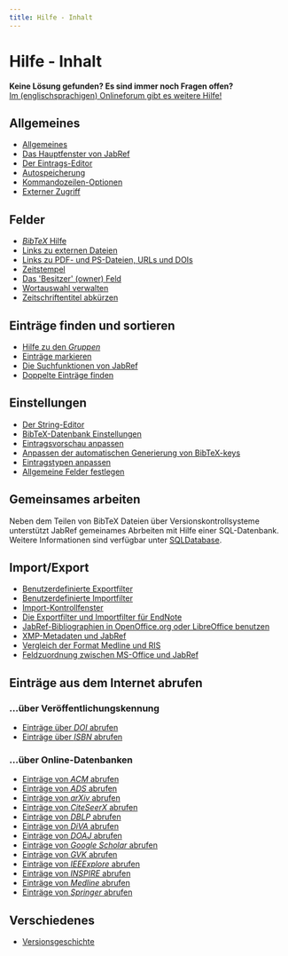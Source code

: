 ```yaml
---
title: Hilfe - Inhalt
---
```


# Hilfe - Inhalt

<div class="panel panel-info">
  <div class="panel-heading">
    <strong>Keine Lösung gefunden? Es sind immer noch Fragen offen?</strong>
  </div>
  <div class="panel-body">
    <a class="btn btn-default" role="button" href="http://discourse.jabref.org">Im (englischsprachigen) Onlineforum gibt es weitere Hilfe!</a>
  </div>
</div>

## Allgemeines

-   [Allgemeines](JabRefHelp)
-   [Das Hauptfenster von JabRef](BaseFrameHelp)
-   [Der Eintrags-Editor](EntryEditorHelp)
-   [Autospeicherung](Autosave)
-   [Kommandozeilen-Optionen](CommandLine)
-   [Externer Zugriff](RemoteHelp)


## Felder

-   [*BibTeX* Hilfe](BibtexHelp)
-   [Links zu externen Dateien](FileLinks)
-   [Links zu PDF- und PS-Dateien, URLs und DOIs](ExternalFiles)
-   [Zeitstempel](TimeStampHelp)
-   [Das 'Besitzer' (owner) Feld](OwnerHelp)
-   [Wortauswahl verwalten](ContentSelectorHelp)
-   [Zeitschriftentitel abkürzen](JournalAbbreviations)

## Einträge finden und sortieren

-   [Hilfe zu den *Gruppen*](GroupsHelp)
-   [Einträge markieren](MarkingHelp)
-   [Die Suchfunktionen von JabRef](SearchHelp)
-   [Doppelte Einträge finden](FindDuplicates)


## Einstellungen

-   [Der String-Editor](StringEditorHelp)
-   [BibTeX-Datenbank Einstellungen](DatabaseProperties)
-   [Eintragsvorschau anpassen](PreviewHelp)
-   [Anpassen der automatischen Generierung von BibTeX-keys](BibtexKeyPatterns)
-   [Eintragstypen anpassen](CustomEntriesHelp)
-   [Allgemeine Felder festlegen](GeneralFields)


## Gemeinsames arbeiten

Neben dem Teilen von BibTeX Dateien über Versionskontrollsysteme unterstützt JabRef gemeinames Abrbeiten mit Hilfe einer SQL-Datenbank.
Weitere Informationen sind verfügbar unter [SQLDatabase](SQLDatabase).


## Import/Export

-   [Benutzerdefinierte Exportfilter](CustomExports)
-   [Benutzerdefinierte Importfilter](CustomImports)
-   [Import-Kontrollfenster](ImportInspectionDialog)
-   [Die Exportfilter und Importfilter für EndNote](EndNoteFilters)
-   [JabRef-Bibliographien in OpenOffice.org oder LibreOffice benutzen](OpenOfficeHelp)
-   [XMP-Metadaten und JabRef](XMPHelp)
-   [Vergleich der Format Medline und RIS](MedlineRIS)
-   [Feldzuordnung zwischen MS-Office und JabRef](MsOfficeBibFieldMapping)


## Einträge aus dem Internet abrufen

### ...über Veröffentlichungskennung


-   [Einträge über *DOI* abrufen](DOItoBibTeXHelp)
-   [Einträge über *ISBN* abrufen](ISBNtoBibTeXHelp)

### ...über Online-Datenbanken


-   [Einträge von *ACM* abrufen](ACMPortalHelp)
-   [Einträge von *ADS* abrufen](ADSHelp)
-   [Einträge von *arXiv* abrufen](arXivHelp)
-   [Einträge von *CiteSeerX* abrufen](CiteSeerHelp)
-   [Einträge von *DBLP* abrufen](DBLPHelp)
-   [Einträge von *DiVA* abrufen](DiVAtoBibTeXHelp)
-   [Einträge von *DOAJ* abrufen](DOAJHelp)
-   [Einträge von *Google Scholar* abrufen](GoogleScholarHelp)
-   [Einträge von *GVK* abrufen](GVKHelp)
-   [Einträge von *IEEExplore* abrufen](IEEEXploreHelp)
-   [Einträge von *INSPIRE* abrufen](INSPIRE)
-   [Einträge von *Medline* abrufen](MedlineHelp)
-   [Einträge von *Springer* abrufen](SpringerHelp)
<!--  -   [Fetching entries from *ScienceDirect*](ScienceDirect) -->


## Verschiedenes

-   [Versionsgeschichte](RevisionHistory)
